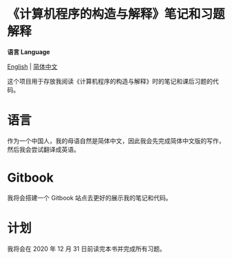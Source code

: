 # 《计算机程序的构造与解释》笔记和习题解释

**语言 Language**

[English](README_en-UK.md) | [简体中文](README.md)

这个项目用于存放我阅读《计算机程序的构造与解释》时的笔记和课后习题的代码。

# 语言
作为一个中国人，我的母语自然是简体中文，因此我会先完成简体中文版的写作，然后我会尝试翻译成英语。

# Gitbook
我将会搭建一个 Gitbook 站点去更好的展示我的笔记和代码。

# 计划
我将会在 2020 年 12 月 31 日前读完本书并完成所有习题。